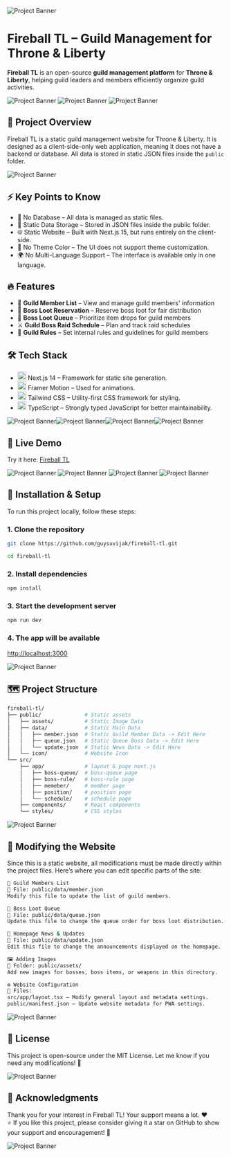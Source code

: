 ![Project Banner](/public/assets/boss/adentus-banner.webp)
# Fireball TL – Guild Management for Throne & Liberty
**Fireball TL** is an open-source **guild management platform** for **Throne & Liberty**, helping guild leaders and members efficiently organize guild activities.

![Project Banner](/public/metadata/readme-1.png)
![Project Banner](/public/metadata/readme-2.png)
![Project Banner](/public/metadata/readme-3.png)

## 📌 Project Overview
Fireball TL is a static guild management website for Throne & Liberty. It is designed as a client-side-only web application, meaning it does not have a backend or database. All data is stored in static JSON files inside the `public` folder.

![Project Banner](/public/metadata/readme-8.png)

## ⚡ Key Points to Know
- 🛑 No Database – All data is managed as static files.
- 📂 Static Data Storage – Stored in JSON files inside the public folder.
- 🌐 Static Website – Built with Next.js 15, but runs entirely on the client-side.
- 🎨 No Theme Color – The UI does not support theme customization.
- 🌍 No Multi-Language Support – The interface is available only in one language.

## 🔥 Features
- 📜 **Guild Member List** – View and manage guild members' information
- 🏹 **Boss Loot Reservation** – Reserve boss loot for fair distribution
- 🎲 **Boss Loot Queue** – Prioritize item drops for guild members
- ⚔️ **Guild Boss Raid Schedule** – Plan and track raid schedules
- 📜 **Guild Rules** – Set internal rules and guidelines for guild members

## 🛠️ Tech Stack
- <img src="https://avatars.githubusercontent.com/u/126103961" title="Next JS" alt="nextjs" width="20" height="20"/> Next.js 14 – Framework for static site generation.
- <img src="https://avatars.githubusercontent.com/u/42876" title="Framer Motion" alt="framermotion" width="20" height="20"/> Framer Motion – Used for animations.
- <img src="https://avatars.githubusercontent.com/u/67109815" title="Tailwind CSS" alt="tailwindcss" width="20" height="20"/> Tailwind CSS – Utility-first CSS framework for styling.
- <img src="https://upload.wikimedia.org/wikipedia/commons/4/4c/Typescript_logo_2020.svg" title="TypeScript" alt="typscript" width="20" height="20"/> TypeScript – Strongly typed JavaScript for better maintainability.

![Project Banner](/public/assets/boss-items/3-0.webp)![Project Banner](/public/assets/boss-items/13-0.webp)![Project Banner](/public/assets/boss-items/10-0.webp)![Project Banner](/public/assets/boss-items/11-0.webp)

## 🚀 Live Demo
Try it here: [Fireball TL](https://fireball-tl.vercel.app)

![Project Banner](/public/metadata/readme-4.png)
![Project Banner](/public/metadata/readme-5.png)
![Project Banner](/public/metadata/readme-6.png)
![Project Banner](/public/metadata/readme-7.png)

## 📂 Installation & Setup

To run this project locally, follow these steps:

### **1. Clone the repository**
```bash
git clone https://github.com/guysuvijak/fireball-tl.git
```
```bash
cd fireball-tl
```
### **2. Install dependencies**
```bash
npm install
```
### **3. Start the development server**
```bash
npm run dev
```
### **4. The app will be available**
[http://localhost:3000](http://localhost:3000)

![Project Banner](/public/assets/boss/aridus-banner.webp)

## 🗺️ Project Structure
```bash
fireball-tl/
├── public/              # Static assets
│   ├── assets/          # Static Image Data
│   ├── data/            # Static Main Data
│   │   ├── member.json  # Static Guild Member Data -> Edit Here
│   │   ├── queue.json   # Static Queue Boss Data -> Edit Here
│   │   └── update.json  # Static News Data -> Edit Here
│   └── icon/            # Website Icon
└── src/
    ├── app/             # layout & page next.js
    │   ├── boss-queue/  # boss-queue page
    │   ├── boss-rule/   # boss-rule page
    │   ├── memeber/     # member page
    │   ├── position/    # position page
    │   └── schedule/    # schedule page
    ├── components/      # React components
    └── styles/          # CSS styles
```

![Project Banner](/public/assets/boss/nirma-banner.webp)

## 📄 Modifying the Website
Since this is a static website, all modifications must be made directly within the project files. Here’s where you can edit specific parts of the site:
```bash
👥 Guild Members List
📍 File: public/data/member.json
Modify this file to update the list of guild members.
```
```bash
🏹 Boss Loot Queue
📍 File: public/data/queue.json
Update this file to change the queue order for boss loot distribution.
```
```bash
📢 Homepage News & Updates
📍 File: public/data/update.json
Edit this file to change the announcements displayed on the homepage.
```
```bash
🖼️ Adding Images
📍 Folder: public/assets/
Add new images for bosses, boss items, or weapons in this directory.
```
```bash
⚙️ Website Configuration
📍 Files:
src/app/layout.tsx – Modify general layout and metadata settings.
public/manifest.json – Update website metadata for PWA settings.
```

![Project Banner](/public/assets/boss/junobote-banner.webp)

## 📜 License
This project is open-source under the MIT License.
Let me know if you need any modifications! 🚀

![Project Banner](/public/assets/boss/malakar-banner.webp)

## 🙏 Acknowledgments
Thank you for your interest in Fireball TL! Your support means a lot. :heart: </br>
⭐ If you like this project, please consider giving it a star on GitHub to show your support and encouragement! 🚀

![Project Banner](/public/assets/boss/cornelius-banner.webp)

